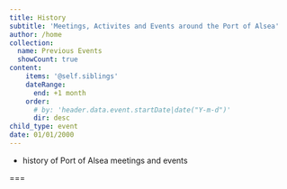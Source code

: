 ```yaml
---
title: History
subtitle: 'Meetings, Activites and Events around the Port of Alsea'
author: /home
collection:
  name: Previous Events
  showCount: true
content:
    items: '@self.siblings'
    dateRange:
      end: +1 month
    order:
      # by: 'header.data.event.startDate|date("Y-m-d")'
      dir: desc
child_type: event
date: 01/01/2000
---
```


- history of Port of Alsea meetings and events

===

